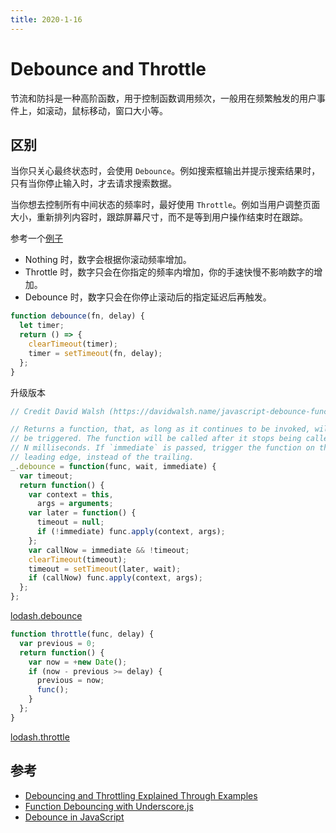 ```yaml
---
title: 2020-1-16
---
```


# Debounce and Throttle

节流和防抖是一种高阶函数，用于控制函数调用频次，一般用在频繁触发的用户事件上，如滚动，鼠标移动，窗口大小等。

## 区别

当你只关心最终状态时，会使用 `Debounce`。例如搜索框输出并提示搜索结果时，只有当你停止输入时，才去请求搜索数据。

当你想去控制所有中间状态的频率时，最好使用 `Throttle`。例如当用户调整页面大小，重新排列内容时，跟踪屏幕尺寸，而不是等到用户操作结束时在跟踪。

参考一个[例子](http://codepen.io/chriscoyier/pen/vOZNQV/)

- Nothing 时，数字会根据你滚动频率增加。
- Throttle 时，数字只会在你指定的频率内增加，你的手速快慢不影响数字的增加。
- Debounce 时，数字只会在你停止滚动后的指定延迟后再触发。

```js
function debounce(fn, delay) {
  let timer;
  return () => {
    clearTimeout(timer);
    timer = setTimeout(fn, delay);
  };
}
```

升级版本

```js
// Credit David Walsh (https://davidwalsh.name/javascript-debounce-function)

// Returns a function, that, as long as it continues to be invoked, will not
// be triggered. The function will be called after it stops being called for
// N milliseconds. If `immediate` is passed, trigger the function on the
// leading edge, instead of the trailing.
_.debounce = function(func, wait, immediate) {
  var timeout;
  return function() {
    var context = this,
      args = arguments;
    var later = function() {
      timeout = null;
      if (!immediate) func.apply(context, args);
    };
    var callNow = immediate && !timeout;
    clearTimeout(timeout);
    timeout = setTimeout(later, wait);
    if (callNow) func.apply(context, args);
  };
};
```

[lodash.debounce](https://github.com/lodash/lodash/blob/master/debounce.js)

```js
function throttle(func, delay) {
  var previous = 0;
  return function() {
    var now = +new Date();
    if (now - previous >= delay) {
      previous = now;
      func();
    }
  };
}
```

[lodash.throttle](https://github.com/lodash/lodash/blob/master/throttle.js)

## 参考

- [Debouncing and Throttling Explained Through Examples](https://css-tricks.com/debouncing-throttling-explained-examples/)
- [Function Debouncing with Underscore.js](https://davidwalsh.name/function-debounce)
- [Debounce in JavaScript](https://levelup.gitconnected.com/debounce-in-javascript-improve-your-applications-performance-5b01855e086)
